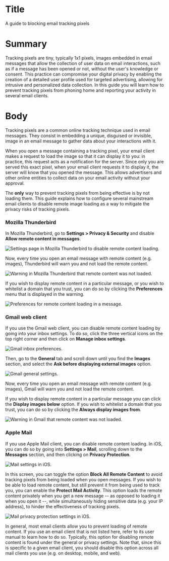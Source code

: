 # Title
A guide to blocking email tracking pixels

# Summary
Tracking pixels are tiny, typically 1x1 pixels, images embedded in email messages that allow the collection of user data on email interactions, such as if a message has been opened or not, without the user's knowledge or consent. This practice can compromise your digital privacy by enabling the creation of a detailed user profile used for targeted advertising, allowing for intrusive and personalized data collection. In this guide you will learn how to prevent tracking pixels from phoning home and reporting your activity in several email clients.

# Body
Tracking pixels are a common online tracking technique used in email messages. They consist in embedding a unique, disguised or invisible, image in an email message to gather data about your interactions with it. 

When you open a message containing a tracking pixel, your email client makes a request to load the image so that it can display it to you: in practice, this request acts as a notification for the server. Since only you are served this exact pixel, when your email client requests it to display it, the server will know that you opened the message. This allows advertisers and other online entities to collect data on your email activity without your approval. 

The **only** way to prevent tracking pixels from being effective is by not loading them. This guide explains how to configure several mainstream email clients to disable remote image loading as a way to mitigate the privacy risks of tracking pixels.

### Mozilla Thunderbird

In Mozilla Thunderbird, go to **Settings > Privacy & Security** and disable **Allow remote content in messages**.

![Settings page in Mozilla Thunderbird to disable remote content loading.](../../images/Tracking-Pixels/thunderbird-remote-content.png?raw=true)

Now, every time you open an email message with remote content (e.g. images), Thunderbird will warn you and not load the remote content.

![Warning in Mozilla Thunderbird that remote content was not loaded.](../../images/Tracking-Pixels/thunderbird-warning.png?raw=true)

If you wish to display remote content in a particular message, or you wish to whitelist a domain that you trust, you can do so by clicking the **Preferences** menu that is displayed in the warning.

![Preferences for remote content loading in a message.](../../images/Tracking-Pixels/thunderbird-preferences.png?raw=true)

### Gmail web client

If you use the Gmail web client, you can disable remote content loading by going into your inbox settings. To do so, click the three vertical icons on the top right corner and then click on **Manage inbox settings**.

![Gmail inbox preferences.](../../images/Tracking-Pixels/gmail-settings.png?raw=true)

Then, go to the **General** tab and scroll down until you find the **Images** section, and select the **Ask before displaying external images** option.

![Gmail general settings.](../../images/Tracking-Pixels/gmail-images.png?raw=true)

Now, every time you open an email message with remote content (e.g. images), Gmail will warn you and not load the remote content.

If you wish to display remote content in a particular message you can click the **Display images below** option. If you wish to whitelist a domain that you trust, you can do so by clicking the **Always display images from**.

![Warning in Gmail that remote content was not loaded.](../../images/Tracking-Pixels/gmail-warning.png?raw=true)

### Apple Mail

If you use Apple Mail client, you can disable remote content loading. In iOS, you can do so by going into **Settings > Mail**, scrolling down to the **Messages** section, and then clicking on **Privacy Protection**.

![Mail settings in iOS.](../../images/Tracking-Pixels/mail-settings.png?raw=true)

In this screen, you can toggle the option **Block All Remote Content** to avoid tracking pixels from being loaded when you open messages. If you wish to be able to load remote content, but still prevent it from being used to track you, you can enable the **Protect Mail Activity**. This option loads the remote content privately when you get a new message -- as opposed to loading it when you open it --, while simultaneously hiding sensitive data (e.g. your IP address), to hinder the effectiveness of tracking pixels.

![Mail privacy protection settings in iOS.](../../images/Tracking-Pixels/mail-images.png?raw=true)


In general, most email clients allow you to prevent loading of remote content. If you use an email client that is not listed here, refer to its user manual to learn how to do so. Typically, this option for disabling remote content is found under the general or privacy settings. Note that, since this is specific to a given email client, you should disable this option across all mail clients you use (e.g. on desktop, mobile, and web).